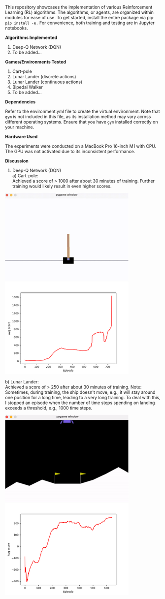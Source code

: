 This repository showcases the implementation of various Reinforcement Learning (RL) algorithms. The algorithms, or agents, are organized within modules for ease of use. To get started, install the entire package via pip: `pip install -e.`
For convenience, both training and testing are in Jupyter notebooks.

**Algorithms Implemented**
1. Deep-Q Network (DQN)
2. To be added...

**Games/Environments Tested**
1. Cart-pole
2. Lunar Lander (discrete actions)
3. Lunar Lander (continuous actions)
4. Bipedal Walker
5. To be added...

**Dependencies**

Refer to the environment.yml file to create the virtual environment. Note that `gym` is not included in this file, as its installation method may vary across different operating systems. Ensure that you have `gym` installed correctly on your machine.

**Hardware Used**

The experiments were conducted on a MacBook Pro 16-inch M1 with CPU. The GPU was not activated due to its inconsistent performance.

**Discussion**

1. Deep-Q Network (DQN) \
a) Cart-pole: \
Achieved a score of > 1000 after about 30 minutes of training.
Further training would likely result in even higher scores.

<img src="docs/dqn_cartpole/dqn_cartpole.gif" width="400"/>  <img src="docs/dqn_cartpole/dqn_cartpole_score_over_episodes.png" width="400"/> 

b) Lunar Lander: \
Achieved a score of > 250 after about 30 minutes of training. 
Note: Sometimes, during training, the ship doesn't move, e.g., it will stay around one position for a long time, leading to a very long training. To deal with this, I stopped an episode when the number of time steps spending on landing exceeds a threshold, e.g., 1000 time steps.

<img src="docs/dqn_lunar_lander/lunar_lander.gif" width="400"/>  <img src="docs/dqn_lunar_lander/dqn_lunalander_loss_over_episodes.png" width="400"/> 
